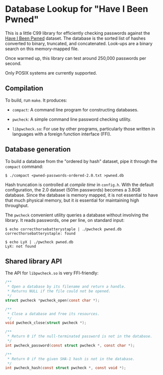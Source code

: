 # Database Lookup for "Have I Been Pwned"

This is a little C99 library for efficiently checking passwords against
the [Have I Been Pwned][pwn] dataset. The database is the sorted list of
hashes converted to binary, truncated, and concatenated. Look-ups are a
binary search on this memory-mapped file.

Once warmed up, this library can test around 250,000 passwords per
second.

Only POSIX systems are currently supported.

## Compilation

To build, run `make`. It produces:

* `compact`: A command line program for constructing databases.

* `pwcheck`: A simple command line password checking utility.

* `libpwcheck.so`: For use by other programs, particularly those written
  in languages with a foreign function interface (FFI).

## Database generation

To build a database from the "ordered by hash" dataset, pipe it through
the `compact` command:

    $ ./compact <pwned-passwords-ordered-2.0.txt >pwned.db

Hash truncation is controlled at *compile time* in `config.h`. With the
default configuration, the 2.0 dataset (501m passwords) becomes a 3.8GB
database. Since the database is memory mapped, it is not essential to
have that much physical memory, but it *is* essential for maintaining
high throughput.

The `pwcheck` convenient utility queries a database without involving
the library. It reads passwords, one per line, on standard input:

    $ echo correcthorsebatterystaple | ./pwcheck pwned.db
    correcthorsebatterystaple: found

    $ echo LyX | ./pwcheck pwned.db
    LyX: not found

## Shared library API

The API for `libpwcheck.so` is very FFI-friendly:

```c
/**
 * Open a database by its filename and return a handle.
 * Returns NULL if the file could not be opened.
 */
struct pwcheck *pwcheck_open(const char *);

/**
 * Close a database and free its resources.
 */
void pwcheck_close(struct pwcheck *);

/**
 * Return 0 if the null-terminated password is not in the database.
 */
int pwcheck_password(const struct pwcheck *, const char *);

/**
 * Return 0 if the given SHA-1 hash is not in the database.
 */
int pwcheck_hash(const struct pwcheck *, const void *);
```

[pwn]: https://haveibeenpwned.com/Passwords
